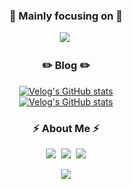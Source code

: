 <!-- ![header](https://capsule-render.vercel.app/api?type=waving&color=auto&height=200&section=header&text=JeongMinLee&fontSize=70) -->

<h3 align="center">🎯 Mainly focusing on 🎯</h3>
<p align="center">
  <img src="https://img.shields.io/badge/Javascript-F7DF1D?style=flat-square&logo=javascript&logoColor=white"/></a>&nbsp 
</p>

<h3 align="center">✏️ Blog ✏️</h3>

<div align="center" style="text-align:center">
  
  [![Velog's GitHub stats](https://velog-readme-stats.vercel.app/api?name=hustle-dev&tag=개인공부)](https://velog-readme-stats.vercel.app/api/redirect?name=hustle-dev&tag=개인공부)
  <br>
  [![Velog's GitHub stats](https://velog-readme-stats.vercel.app/api?name=hustle-dev&tag=js)](https://velog-readme-stats.vercel.app/api/redirect?name=hustle-dev&tag=js)
  
</div>

<h3 align="center"> ⚡️ About Me ⚡️ </h3>
<p align="center">
  <a href="https://velog.io/@hustle-dev"><img src="https://img.shields.io/badge/-Tech%20Blog-11B48A?style=flat-square&logo=Vimeo&logoColor=white&link=https://velog.io/@hustle-dev"/></a>&nbsp
  <a href="https://www.linkedin.com/in/jeongmin-lee-5ab898202/"><img src="https://img.shields.io/badge/LinkedIn-0A66C2?style=flat-square&logo=Linkedin&logoColor=white&link=https://www.linkedin.com/in/jeongmin-lee-5ab898202/"/></a>&nbsp
  <a href="mailto:dlwoabsdk@gmail.com"><img src="https://img.shields.io/badge/Gmail-d14836?style=flat-square&logo=Gmail&logoColor=white&link=dlwoabsdk@gmail.com"/></a>
</p>

<p align="center">
  <a href="https://hits.seeyoufarm.com"><img src="https://hits.seeyoufarm.com/api/count/incr/badge.svg?url=https%3A%2F%2Fgithub.com%2Fhustle-dev&count_bg=%2379C83D&title_bg=%23555555&icon=github.svg&icon_color=%23E1DEDE&title=hits&edge_flat=true"/></a>
</p>
